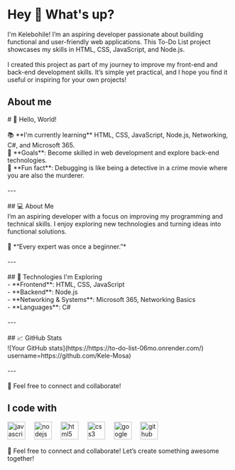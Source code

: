 <h1 align="left">Hey 👋 What's up?</h1>



<p align="left">I'm Kelebohile! I’m an aspiring developer passionate about building functional and user-friendly web applications. This To-Do List project showcases my skills in HTML, CSS, JavaScript, and Node.js.<br><br>I created this project as part of my journey to improve my front-end and back-end development skills. It’s simple yet practical, and I hope you find it useful or inspiring for your own projects!</p>


<h2 align="left">About me</h2>



<p align="left"># 👋 Hello, World!  <br><br>📚 **I'm currently learning** HTML, CSS, JavaScript, Node.js, Networking, C#, and Microsoft 365.  <br>🎯 **Goals**: Become skilled in web development and explore back-end technologies.  <br>🎲 **Fun fact**: Debugging is like being a detective in a crime movie where you are also the murderer.  <br><br>---<br><br>
## 💻 About Me  <br>I’m an aspiring developer with a focus on improving my programming and technical skills. I enjoy exploring new technologies and turning ideas into functional solutions.  <br><br>🌟 *“Every expert was once a beginner.”*  <br><br>---<br><br>
## 🚀 Technologies I'm Exploring  <br>- **Frontend**: HTML, CSS, JavaScript  <br>- **Backend**: Node.js  <br>- **Networking & Systems**: Microsoft 365, Networking Basics  <br>- **Languages**: C#  <br><br>---<br><br>
## 📈 GitHub Stats  <br>![Your GitHub stats](https://https://to-do-list-06mo.onrender.com/)  <br>username=https://github.com/Kele-Mosa)  <br><br>---<br><br>🌟 Feel free to connect and collaborate!</p>



<h2 align="left">I code with</h2>



<div align="left">
  <img src="https://cdn.jsdelivr.net/gh/devicons/devicon/icons/javascript/javascript-original.svg" height="40" alt="javascript logo"  />
  <img width="12" />
  <img src="https://cdn.jsdelivr.net/gh/devicons/devicon/icons/nodejs/nodejs-original.svg" height="40" alt="nodejs logo"  />
  <img width="12" />
  <img src="https://cdn.jsdelivr.net/gh/devicons/devicon/icons/html5/html5-original.svg" height="40" alt="html5 logo"  />
  <img width="12" />
  <img src="https://cdn.jsdelivr.net/gh/devicons/devicon/icons/css3/css3-original.svg" height="40" alt="css3 logo"  />
  <img width="12" />
  <img src="https://cdn.jsdelivr.net/gh/devicons/devicon/icons/google/google-original.svg" height="40" alt="google logo"  />
  <img width="12" />
  <img src="https://cdn.jsdelivr.net/gh/devicons/devicon/icons/github/github-original.svg" height="40" alt="github logo"  />
</div>


🌟 Feel free to connect and collaborate! Let’s create something awesome together!  


